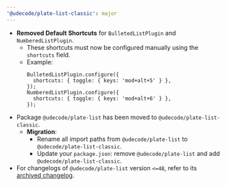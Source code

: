 ```yaml
---
'@udecode/plate-list-classic': major
---
```


- **Removed Default Shortcuts** for `BulletedListPlugin` and `NumberedListPlugin`.
  - These shortcuts must now be configured manually using the `shortcuts` field.
  - Example:
    ```tsx
    BulletedListPlugin.configure({
      shortcuts: { toggle: { keys: 'mod+alt+5' } },
    });
    NumberedListPlugin.configure({
      shortcuts: { toggle: { keys: 'mod+alt+6' } },
    });
    ```
- Package `@udecode/plate-list` has been moved to `@udecode/plate-list-classic`.
  - **Migration**:
    - Rename all import paths from `@udecode/plate-list` to `@udecode/plate-list-classic`.
    - Update your `package.json`: remove `@udecode/plate-list` and add `@udecode/plate-list-classic`.
- For changelogs of `@udecode/plate-list` version `<=48`, refer to its [archived changelog](https://github.com/udecode/plate/blob/7afd88089f4a76c896f3edf928b03c7e9f2ab903/packages/list/CHANGELOG.md).
